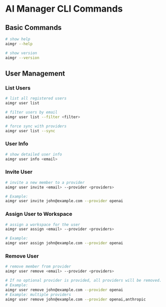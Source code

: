 # AI Manager CLI Commands

## Basic Commands

```bash
# show help
aimgr --help

# show version
aimgr --version
```

## User Management

### List Users

```bash
# list all registered users
aimgr user list

# filter users by email
aimgr user list --filter <filter>

# force sync with providers
aimgr user list --sync
```

### User Info

```bash
# show detailed user info
aimgr user info <email>
```

### Invite User

```bash
# invite a new member to a provider
aimgr user invite <email> --provider <providers>

# Example:
aimgr user invite john@example.com --provider openai
```

### Assign User to Workspace

```bash
# assign a workspace for the user
aimgr user assign <email> --provider <providers>

# Example:
aimgr user assign john@example.com --provider openai
```

### Remove User

```bash
# remove member from provider
aimgr user remove <email> --provider <providers>

# If no optional provider is provided, all providers will be removed.
# Example:
aimgr user remove john@example.com --provider openai
# Example: multiple providers
aimgr user remove john@example.com --provider openai,anthropic
```

